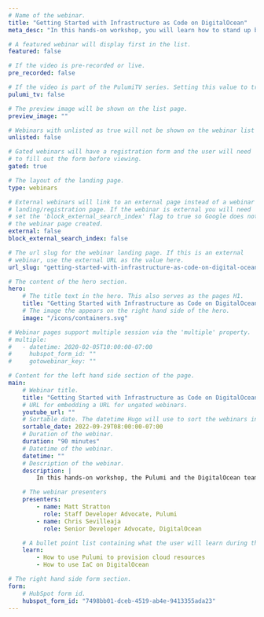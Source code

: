 ```yaml
---
# Name of the webinar.
title: "Getting Started with Infrastructure as Code on DigitalOcean"
meta_desc: "In this hands-on workshop, you will learn how to stand up basic services using Infrastructure as Code through a series of hands-on labs."

# A featured webinar will display first in the list.
featured: false

# If the video is pre-recorded or live.
pre_recorded: false

# If the video is part of the PulumiTV series. Setting this value to true will list the video in the "PulumiTV" section.
pulumi_tv: false

# The preview image will be shown on the list page.
preview_image: ""

# Webinars with unlisted as true will not be shown on the webinar list
unlisted: false

# Gated webinars will have a registration form and the user will need
# to fill out the form before viewing.
gated: true

# The layout of the landing page.
type: webinars

# External webinars will link to an external page instead of a webinar
# landing/registration page. If the webinar is external you will need
# set the 'block_external_search_index' flag to true so Google does not index
# the webinar page created.
external: false
block_external_search_index: false

# The url slug for the webinar landing page. If this is an external
# webinar, use the external URL as the value here.
url_slug: "getting-started-with-infrastructure-as-code-on-digital-ocean"

# The content of the hero section.
hero:
    # The title text in the hero. This also serves as the pages H1.
    title: "Getting Started with Infrastructure as Code on DigitalOcean"
    # The image the appears on the right hand side of the hero.
    image: "/icons/containers.svg"

# Webinar pages support multiple session via the 'multiple' property.
# multiple:
#   - datetime: 2020-02-05T10:00:00-07:00
#     hubspot_form_id: ""
#     gotowebinar_key: ""

# Content for the left hand side section of the page.
main:
    # Webinar title.
    title: "Getting Started with Infrastructure as Code on DigitalOcean"
    # URL for embedding a URL for ungated webinars.
    youtube_url: ""
    # Sortable date. The datetime Hugo will use to sort the webinars in date order.
    sortable_date: 2022-09-29T08:00:00-07:00
    # Duration of the webinar.
    duration: "90 minutes"
    # Datetime of the webinar.
    datetime: ""
    # Description of the webinar.
    description: |
        In this hands-on workshop, the Pulumi and the DigitalOcean teams will show you how to stand up basic services using Infrastructure as Code (IaC) through a series of hands-on labs.

    # The webinar presenters
    presenters:
        - name: Matt Stratton
          role: Staff Developer Advocate, Pulumi
        - name: Chris Sevilleaja
          role: Senior Developer Advocate, DigitalOcean

    # A bullet point list containing what the user will learn during the webinar.
    learn:
        - How to use Pulumi to provision cloud resources
        - How to use IaC on DigitalOcean

# The right hand side form section.
form:
    # HubSpot form id.
    hubspot_form_id: "7498bb01-dceb-4519-ab4e-9413355ada23"
---
```

